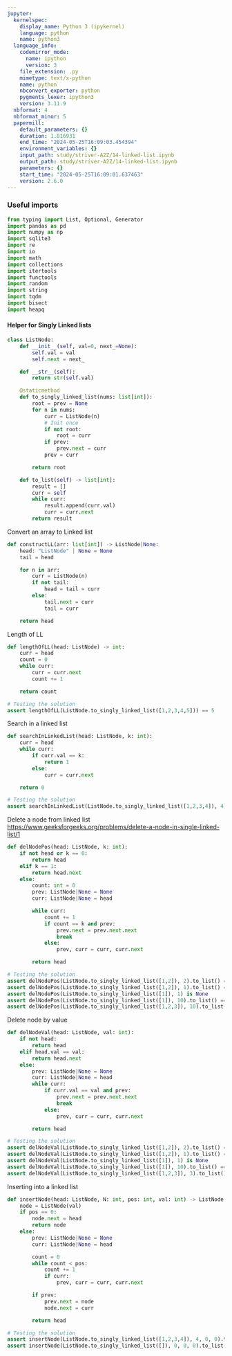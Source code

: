 ```yaml
---
jupyter:
  kernelspec:
    display_name: Python 3 (ipykernel)
    language: python
    name: python3
  language_info:
    codemirror_mode:
      name: ipython
      version: 3
    file_extension: .py
    mimetype: text/x-python
    name: python
    nbconvert_exporter: python
    pygments_lexer: ipython3
    version: 3.11.9
  nbformat: 4
  nbformat_minor: 5
  papermill:
    default_parameters: {}
    duration: 1.816931
    end_time: "2024-05-25T16:09:03.454394"
    environment_variables: {}
    input_path: study/striver-A2Z/14-linked-list.ipynb
    output_path: study/striver-A2Z/14-linked-list.ipynb
    parameters: {}
    start_time: "2024-05-25T16:09:01.637463"
    version: 2.6.0
---
```


<div id="7bb754d1" class="cell markdown"
papermill="{&quot;duration&quot;:2.875e-3,&quot;end_time&quot;:&quot;2024-05-25T16:09:02.759262&quot;,&quot;exception&quot;:false,&quot;start_time&quot;:&quot;2024-05-25T16:09:02.756387&quot;,&quot;status&quot;:&quot;completed&quot;}"
tags="[]">

### Useful imports

</div>

<div id="9ca3a0e7" class="cell code" execution_count="1"
execution="{&quot;iopub.execute_input&quot;:&quot;2024-05-25T16:09:02.764727Z&quot;,&quot;iopub.status.busy&quot;:&quot;2024-05-25T16:09:02.764293Z&quot;,&quot;iopub.status.idle&quot;:&quot;2024-05-25T16:09:03.132583Z&quot;,&quot;shell.execute_reply&quot;:&quot;2024-05-25T16:09:03.131969Z&quot;}"
lines_to_next_cell="1"
papermill="{&quot;duration&quot;:0.372879,&quot;end_time&quot;:&quot;2024-05-25T16:09:03.134205&quot;,&quot;exception&quot;:false,&quot;start_time&quot;:&quot;2024-05-25T16:09:02.761326&quot;,&quot;status&quot;:&quot;completed&quot;}"
tags="[]">

``` python
from typing import List, Optional, Generator
import pandas as pd
import numpy as np
import sqlite3
import re
import io
import math
import collections
import itertools
import functools
import random
import string
import tqdm
import bisect
import heapq
```

</div>

<div id="4d54d767" class="cell markdown"
papermill="{&quot;duration&quot;:2.153e-3,&quot;end_time&quot;:&quot;2024-05-25T16:09:03.138521&quot;,&quot;exception&quot;:false,&quot;start_time&quot;:&quot;2024-05-25T16:09:03.136368&quot;,&quot;status&quot;:&quot;completed&quot;}"
tags="[]">

#### Helper for Singly Linked lists

</div>

<div id="db8c5b93" class="cell code" execution_count="2"
execution="{&quot;iopub.execute_input&quot;:&quot;2024-05-25T16:09:03.143586Z&quot;,&quot;iopub.status.busy&quot;:&quot;2024-05-25T16:09:03.143027Z&quot;,&quot;iopub.status.idle&quot;:&quot;2024-05-25T16:09:03.148429Z&quot;,&quot;shell.execute_reply&quot;:&quot;2024-05-25T16:09:03.147807Z&quot;}"
lines_to_next_cell="1"
papermill="{&quot;duration&quot;:9.302e-3,&quot;end_time&quot;:&quot;2024-05-25T16:09:03.149702&quot;,&quot;exception&quot;:false,&quot;start_time&quot;:&quot;2024-05-25T16:09:03.140400&quot;,&quot;status&quot;:&quot;completed&quot;}"
tags="[]">

``` python
class ListNode:
    def __init__(self, val=0, next_=None):
        self.val = val
        self.next = next_

    def __str__(self):
        return str(self.val)

    @staticmethod
    def to_singly_linked_list(nums: list[int]):
        root = prev = None
        for n in nums:
            curr = ListNode(n)
            # Init once
            if not root:
                root = curr
            if prev:
                prev.next = curr
            prev = curr

        return root

    def to_list(self) -> list[int]:
        result = []
        curr = self
        while curr:
            result.append(curr.val)
            curr = curr.next
        return result
```

</div>

<div id="3bd55ce0" class="cell markdown"
papermill="{&quot;duration&quot;:1.868e-3,&quot;end_time&quot;:&quot;2024-05-25T16:09:03.153690&quot;,&quot;exception&quot;:false,&quot;start_time&quot;:&quot;2024-05-25T16:09:03.151822&quot;,&quot;status&quot;:&quot;completed&quot;}"
tags="[]">

Convert an array to Linked list

</div>

<div id="59dfeb8f" class="cell code" execution_count="3"
execution="{&quot;iopub.execute_input&quot;:&quot;2024-05-25T16:09:03.158866Z&quot;,&quot;iopub.status.busy&quot;:&quot;2024-05-25T16:09:03.158326Z&quot;,&quot;iopub.status.idle&quot;:&quot;2024-05-25T16:09:03.162123Z&quot;,&quot;shell.execute_reply&quot;:&quot;2024-05-25T16:09:03.161655Z&quot;}"
lines_to_next_cell="1"
papermill="{&quot;duration&quot;:7.529e-3,&quot;end_time&quot;:&quot;2024-05-25T16:09:03.163210&quot;,&quot;exception&quot;:false,&quot;start_time&quot;:&quot;2024-05-25T16:09:03.155681&quot;,&quot;status&quot;:&quot;completed&quot;}"
tags="[]">

``` python
def constructLL(arr: list[int]) -> ListNode|None:
    head: "ListNode" | None = None
    tail = head

    for n in arr:
        curr = ListNode(n)
        if not tail:
            head = tail = curr
        else:
            tail.next = curr
            tail = curr

    return head
```

</div>

<div id="0c090b60" class="cell markdown"
papermill="{&quot;duration&quot;:1.914e-3,&quot;end_time&quot;:&quot;2024-05-25T16:09:03.167050&quot;,&quot;exception&quot;:false,&quot;start_time&quot;:&quot;2024-05-25T16:09:03.165136&quot;,&quot;status&quot;:&quot;completed&quot;}"
tags="[]">

Length of LL

</div>

<div id="d41e087f" class="cell code" execution_count="4"
execution="{&quot;iopub.execute_input&quot;:&quot;2024-05-25T16:09:03.172013Z&quot;,&quot;iopub.status.busy&quot;:&quot;2024-05-25T16:09:03.171513Z&quot;,&quot;iopub.status.idle&quot;:&quot;2024-05-25T16:09:03.174974Z&quot;,&quot;shell.execute_reply&quot;:&quot;2024-05-25T16:09:03.174544Z&quot;}"
lines_to_next_cell="1"
papermill="{&quot;duration&quot;:7.079e-3,&quot;end_time&quot;:&quot;2024-05-25T16:09:03.176029&quot;,&quot;exception&quot;:false,&quot;start_time&quot;:&quot;2024-05-25T16:09:03.168950&quot;,&quot;status&quot;:&quot;completed&quot;}"
tags="[]">

``` python
def lengthOfLL(head: ListNode) -> int:
    curr = head
    count = 0
    while curr:
        curr = curr.next
        count += 1

    return count

# Testing the solution
assert lengthOfLL(ListNode.to_singly_linked_list([1,2,3,4,5])) == 5
```

</div>

<div id="bd9565da" class="cell markdown"
papermill="{&quot;duration&quot;:1.983e-3,&quot;end_time&quot;:&quot;2024-05-25T16:09:03.180037&quot;,&quot;exception&quot;:false,&quot;start_time&quot;:&quot;2024-05-25T16:09:03.178054&quot;,&quot;status&quot;:&quot;completed&quot;}"
tags="[]">

Search in a linked list

</div>

<div id="1137b6e9" class="cell code" execution_count="5"
execution="{&quot;iopub.execute_input&quot;:&quot;2024-05-25T16:09:03.185528Z&quot;,&quot;iopub.status.busy&quot;:&quot;2024-05-25T16:09:03.184969Z&quot;,&quot;iopub.status.idle&quot;:&quot;2024-05-25T16:09:03.188754Z&quot;,&quot;shell.execute_reply&quot;:&quot;2024-05-25T16:09:03.188207Z&quot;}"
lines_to_next_cell="1"
papermill="{&quot;duration&quot;:7.763e-3,&quot;end_time&quot;:&quot;2024-05-25T16:09:03.189863&quot;,&quot;exception&quot;:false,&quot;start_time&quot;:&quot;2024-05-25T16:09:03.182100&quot;,&quot;status&quot;:&quot;completed&quot;}"
tags="[]">

``` python
def searchInLinkedList(head: ListNode, k: int):
    curr = head
    while curr:
        if curr.val == k:
            return 1
        else:
            curr = curr.next

    return 0

# Testing the solution
assert searchInLinkedList(ListNode.to_singly_linked_list([1,2,3,4]), 4) == 1
```

</div>

<div id="73478462" class="cell markdown"
papermill="{&quot;duration&quot;:1.953e-3,&quot;end_time&quot;:&quot;2024-05-25T16:09:03.194540&quot;,&quot;exception&quot;:false,&quot;start_time&quot;:&quot;2024-05-25T16:09:03.192587&quot;,&quot;status&quot;:&quot;completed&quot;}"
tags="[]">

Delete a node from linked list
<https://www.geeksforgeeks.org/problems/delete-a-node-in-single-linked-list/1>

</div>

<div id="5bd512fc" class="cell code" execution_count="6"
execution="{&quot;iopub.execute_input&quot;:&quot;2024-05-25T16:09:03.199564Z&quot;,&quot;iopub.status.busy&quot;:&quot;2024-05-25T16:09:03.199072Z&quot;,&quot;iopub.status.idle&quot;:&quot;2024-05-25T16:09:03.205224Z&quot;,&quot;shell.execute_reply&quot;:&quot;2024-05-25T16:09:03.204664Z&quot;}"
lines_to_next_cell="1"
papermill="{&quot;duration&quot;:9.943e-3,&quot;end_time&quot;:&quot;2024-05-25T16:09:03.206422&quot;,&quot;exception&quot;:false,&quot;start_time&quot;:&quot;2024-05-25T16:09:03.196479&quot;,&quot;status&quot;:&quot;completed&quot;}"
tags="[]">

``` python
def delNodePos(head: ListNode, k: int):
    if not head or k == 0:
        return head
    elif k == 1:
        return head.next
    else:
        count: int = 0
        prev: ListNode|None = None
        curr: ListNode|None = head

        while curr:
            count += 1
            if count == k and prev:
                prev.next = prev.next.next
                break
            else:
                prev, curr = curr, curr.next

        return head

# Testing the solution
assert delNodePos(ListNode.to_singly_linked_list([1,2]), 2).to_list() == [1]
assert delNodePos(ListNode.to_singly_linked_list([1,2]), 1).to_list() == [2]
assert delNodePos(ListNode.to_singly_linked_list([1]), 1) is None
assert delNodePos(ListNode.to_singly_linked_list([1]), 10).to_list() == [1]
assert delNodePos(ListNode.to_singly_linked_list([1,2,3]), 10).to_list() == [1,2,3]
```

</div>

<div id="6ea5a2c5" class="cell markdown"
papermill="{&quot;duration&quot;:2.052e-3,&quot;end_time&quot;:&quot;2024-05-25T16:09:03.210471&quot;,&quot;exception&quot;:false,&quot;start_time&quot;:&quot;2024-05-25T16:09:03.208419&quot;,&quot;status&quot;:&quot;completed&quot;}"
tags="[]">

Delete node by value

</div>

<div id="420f38cf" class="cell code" execution_count="7"
execution="{&quot;iopub.execute_input&quot;:&quot;2024-05-25T16:09:03.215472Z&quot;,&quot;iopub.status.busy&quot;:&quot;2024-05-25T16:09:03.215022Z&quot;,&quot;iopub.status.idle&quot;:&quot;2024-05-25T16:09:03.219931Z&quot;,&quot;shell.execute_reply&quot;:&quot;2024-05-25T16:09:03.219404Z&quot;}"
lines_to_next_cell="1"
papermill="{&quot;duration&quot;:9.105e-3,&quot;end_time&quot;:&quot;2024-05-25T16:09:03.221545&quot;,&quot;exception&quot;:false,&quot;start_time&quot;:&quot;2024-05-25T16:09:03.212440&quot;,&quot;status&quot;:&quot;completed&quot;}"
tags="[]">

``` python
def delNodeVal(head: ListNode, val: int):
    if not head:
        return head
    elif head.val == val:
        return head.next
    else:
        prev: ListNode|None = None
        curr: ListNode|None = head
        while curr:
            if curr.val == val and prev:
                prev.next = prev.next.next
                break
            else:
                prev, curr = curr, curr.next

        return head

# Testing the solution
assert delNodeVal(ListNode.to_singly_linked_list([1,2]), 2).to_list() == [1]
assert delNodeVal(ListNode.to_singly_linked_list([1,2]), 1).to_list() == [2]
assert delNodeVal(ListNode.to_singly_linked_list([1]), 1) is None
assert delNodeVal(ListNode.to_singly_linked_list([1]), 10).to_list() == [1]
assert delNodeVal(ListNode.to_singly_linked_list([1,2,3]), 3).to_list() == [1,2]
```

</div>

<div id="53646359" class="cell markdown"
papermill="{&quot;duration&quot;:1.969e-3,&quot;end_time&quot;:&quot;2024-05-25T16:09:03.226362&quot;,&quot;exception&quot;:false,&quot;start_time&quot;:&quot;2024-05-25T16:09:03.224393&quot;,&quot;status&quot;:&quot;completed&quot;}"
tags="[]">

Inserting into a linked list

</div>

<div id="9de3ec91" class="cell code" execution_count="8"
execution="{&quot;iopub.execute_input&quot;:&quot;2024-05-25T16:09:03.231348Z&quot;,&quot;iopub.status.busy&quot;:&quot;2024-05-25T16:09:03.230884Z&quot;,&quot;iopub.status.idle&quot;:&quot;2024-05-25T16:09:03.235480Z&quot;,&quot;shell.execute_reply&quot;:&quot;2024-05-25T16:09:03.235045Z&quot;}"
papermill="{&quot;duration&quot;:8.243e-3,&quot;end_time&quot;:&quot;2024-05-25T16:09:03.236624&quot;,&quot;exception&quot;:false,&quot;start_time&quot;:&quot;2024-05-25T16:09:03.228381&quot;,&quot;status&quot;:&quot;completed&quot;}"
tags="[]">

``` python
def insertNode(head: ListNode, N: int, pos: int, val: int) -> ListNode:
    node = ListNode(val)
    if pos == 0:
        node.next = head
        return node
    else:
        prev: ListNode|None = None
        curr: ListNode|None = head

        count = 0
        while count < pos:
            count += 1
            if curr:
                prev, curr = curr, curr.next

        if prev:
            prev.next = node
            node.next = curr

        return head

# Testing the solution
assert insertNode(ListNode.to_singly_linked_list([1,2,3,4]), 4, 0, 0).to_list() == [0,1,2,3,4]
assert insertNode(ListNode.to_singly_linked_list([]), 0, 0, 0).to_list() == [0]
```

</div>
